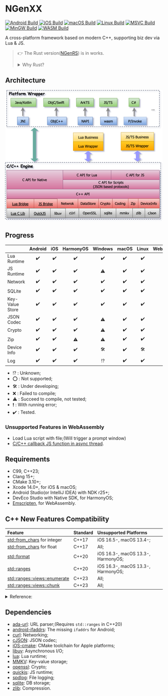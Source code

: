 # NGenXX

[![Android Build](../../actions/workflows/Android.yml/badge.svg)](../../actions/workflows/Android.yml)
[![iOS Build](../../actions/workflows/iOS.yml/badge.svg)](../../actions/workflows/iOS.yml)
[![macOS Build](../../actions/workflows/macOS.yml/badge.svg)](../../actions/workflows/macOS.yml)
[![Linux Build](../../actions/workflows/Linux.yml/badge.svg)](../../actions/workflows/Linux.yml)
[![MSVC Build](../../actions/workflows/MSVC.yml/badge.svg)](../../actions/workflows/MSVC.yml)
[![MinGW Build](../../actions/workflows/MinGW.yml/badge.svg)](../../actions/workflows/MinGW.yml)
[![WASM Build](../../actions/workflows/WASM.yml/badge.svg)](../../actions/workflows/WASM.yml)

A cross-platform framework based on modern C++, supporting biz dev via Lua & JS.

> :point_right: The Rust version([NGenRS](https://github.com/R1NC/NGenRS)) is in works.
> <details>
> <summary>Why Rust?</summary>
> 
> * Guarantee memory safety by the compiler, not the programmer;
> * Powerful third-party dependency management tool - [Crates](https://crates.io/), no need to struggle with CMake;
> * First-class [WASM support](https://rustwasm.github.io/docs/book/), no other toolchain needed(Like [Emscripten](https://emscripten.org/));
> * Complete cross-platform support - [FFI](https://doc.rust-lang.org/nomicon/ffi.html), [CXX](https://cxx.rs/), [jni](https://docs.rs/jni/latest/jni/), [ojbc2](https://docs.rs/objc2/latest/objc2/), [ohos-rs](https://ohos.rs/).
> </details>

## Architecture

![Arch](/res/arch.svg)

## Progress

| | Android | iOS | HarmonyOS  | Windows | macOS | Linux | WebAssembly |
| :-- | :--: | :--: |:--: |:--: | :--: | :--: |:--: |
| Lua Runtime |✔️|✔️|✔️|✔️|✔️|✔️|✔️|
| JS Runtime |✔️|✔️|✔️|⚠️|✔️|✔️|❌|
| Network |✔️|✔️|✔️|✔️|✔️|✔️|❗|
| SQLite |✔️|✔️|✔️|✔️|✔️|✔️|⚠️|
| Key-Value Store |✔️|✔️|✔️|✔️|✔️|✔️|⚠️|
| JSON Codec |✔️|✔️|✔️|⚠️|✔️|✔️|⚠️|
| Crypto |✔️|✔️|✔️|⚠️|✔️|✔️|⚠️|
| Zip |✔️|✔️|⚠️|⚠️|✔️|✔️|⚠️|
| Device Info |✔️|✔️|✔️|🛠️|✔️|🛠️|⁉️|
| Log |✔️|✔️|✔️|⁉️|✔️|✔️|⁉️|

- ⁉️ : Unknown;
- ⭕ : Not supported;
- 🛠️ : Under developing;
- ❌ : Failed to compile;
- ⚠️ : Succeed to compile, not tested;
- ❗ : With running error;
- ✔️ : Tested.

### Unsupported Features in WebAssembly

- Load Lua script with file;(Will trigger a prompt window)
- [C/C++ callback JS function in async thread][2].

## Requirements

- C99, C++23;
- Clang 15+;
- CMake 3.10+;
- Xcode 14.0+, for iOS & macOS;
- Android Studio(or IntelliJ IDEA) with NDK r25+;
- DevEco Studio with Native SDK, for HarmonyOS;
- [Emscripten][1], for WebAssembly.

## C++ New Features Compatibility

| Feature                             | Standard | Unsupported Platforms              |
|:------------------------------------|:---------|:-----------------------------------|
| [std::from_chars][19] for integer   | C++17    | iOS 16.5-, macOS 13.4-;            |
| [std::from_chars][19] for float     | C++17    | All;                               |
| [std::format][12]                   | C++20    | iOS 16.3-, macOS 13.3-, HarmonyOS; |
| [std::ranges][13]                   | C++20    | iOS 16.3-, macOS 13.3-, HarmonyOS; |
| [std::ranges::views::enumerate][20] | C++23    | All;                               |
| [std::ranges::views::chunk][14]     | C++23    | All;                               |

<details>

<summary>Reference:</summary>

- [C++ compiler support - cppreference.com][22];
- [C++ Language Support - Xcode - Apple Developer][21];

</details>

## Dependencies

- [ada-url][3]: URL parser;(Requires `std::ranges` in C++20)
- [android-ifaddrs][16]: The missing `ifaddrs` for Android;
- [curl][4]: Networking;
- [cJSON][5]: JSON codec;
- [iOS-cmake][18]: CMake toolchain for Apple platforms;
- [libuv][6]: Asynchronous I/O;
- [lua][7]: Lua runtime;
- [MMKV][8]: Key-value storage;
- [openssl][9]: Crypto;
- [quickjs][10]: JS runtime;
- [spdlog][15]: File logging;
- [sqlite][11]: DB storage;
- [zlib][17]: Compression.

[1]: https://emscripten.org/docs/getting_started/downloads.html#sdk-download-and-install
[2]: https://github.com/emscripten-core/emscripten/issues/16567
[3]: https://github.com/ada-url/ada
[4]: https://github.com/curl/curl
[5]: https://github.com/DaveGamble/cJSON
[6]: https://github.com/libuv/libuv
[7]: https://github.com/lua/lua
[8]: https://github.com/Tencent/MMKV
[9]: https://github.com/openssl/openssl
[10]: https://github.com/bellard/quickjs
[11]: https://github.com/sqlite/sqlite
[12]: https://en.cppreference.com/w/cpp/utility/format/format
[13]: https://en.cppreference.com/w/cpp/ranges
[14]: https://en.cppreference.com/w/cpp/ranges/chunk_view
[15]: https://github.com/gabime/spdlog
[16]: https://github.com/morristech/android-ifaddrs
[17]: https://github.com/madler/zlib
[18]: https://github.com/leetal/ios-cmake
[19]: https://en.cppreference.com/w/cpp/utility/from_chars
[20]: https://en.cppreference.com/w/cpp/ranges/enumerate_view
[21]: https://developer.apple.com/xcode/cpp/
[22]: https://en.cppreference.com/w/cpp/compiler_support
